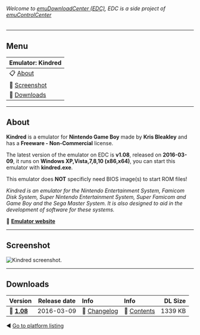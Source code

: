 ###### Welcome to [emuDownloadCenter (EDC)](https://github.com/PhoenixInteractiveNL/emuDownloadCenter/wiki/), EDC is a side project of [emuControlCenter](https://github.com/PhoenixInteractiveNL/emuControlCenter/wiki/)
***
## Menu
| **Emulator: Kindred** |
|:---------|
| :clipboard: [About](#about) |
| :sunrise: [Screenshot](#screenshot) |
| :floppy_disk: [Downloads](#downloads) |
***
## About
**Kindred** is a emulator for **Nintendo Game Boy** made by **Kris Bleakley** and has a **Freeware - Non-Commercial** license.

The latest version of the emulator on EDC is **v1.08**, released on **2016-03-09**, it runs on **Windows XP,Vista,7,8,10 (x86,x64)**, you can start this emulator with **kindred.exe**.

This emulator does **NOT** specificly need BIOS image(s) to start ROM files!

_Kindred is an emulator for the Nintendo Entertainment System, Famicom Disk System, Super Nintendo Entertainment System, Super Famicom and Game Boy and the Sega Master System. It is also designed to aid in the development of software for these systems._

:link: [**Emulator website**](http://www.crazysmart.net.au/kindred/)
***
## Screenshot
![](https://raw.githubusercontent.com/PhoenixInteractiveNL/emuDownloadCenter/master/hooks/kindred/screen.jpg "Kindred screenshot.")
***
## Downloads
| Version  | Release date  | Info       | Info       | DL Size    |
|:---------|:-------------:|:-----------|:-----------|-----------:|
| :floppy_disk: [**1.08**](https://github.com/PhoenixInteractiveNL/edc-repo0004/raw/master/kindred/1.08.7z) | 2016-03-09 | :page_facing_up: [Changelog](https://github.com/PhoenixInteractiveNL/edc-repo0004/blob/master/kindred/1.08_changelog.txt) | :mag_right: [Contents](https://github.com/PhoenixInteractiveNL/edc-repo0004/blob/master/kindred/1.08_contents.txt) | 1339 KB |

:arrow_backward: [Go to platform listing](https://github.com/PhoenixInteractiveNL/emuDownloadCenter/wiki/EDC-Platform-List)
